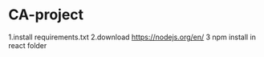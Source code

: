 # CA-project


1.install requirements.txt
2.download https://nodejs.org/en/
3 npm install  in react folder
